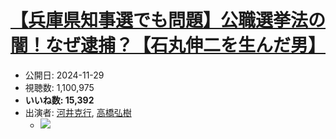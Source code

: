 # [【兵庫県知事選でも問題】公職選挙法の闇！なぜ逮捕？【石丸伸二を生んだ男】](https://www.youtube.com/watch?v=smDf7a0Z_-w)
-   公開日: 2024-11-29
-   視聴数: 1,100,975
-   **いいね数: 15,392**
-   出演者: [河井克行](/rehacq_fan/people/河井克行 "wikilink"), [高橋弘樹](/rehacq_fan/people/高橋弘樹 "wikilink")
    - [![](https://img.youtube.com/vi/smDf7a0Z_-w/hqdefault.jpg)](https://www.youtube.com/watch?v=smDf7a0Z_-w)
